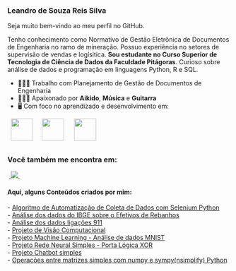 ### Leandro de Souza Reis Silva

Seja muito bem-vindo ao meu perfil no GitHub.

Tenho conhecimento como Normativo de Gestão Eletrônica de Documentos de Engenharia no ramo de mineração. Possuo experiência no setores de supervisão de vendas e logísitica. **Sou estudante no Curso Superior de Tecnologia de Ciência de Dados da Faculdade Pitágoras**. Curioso sobre análise de dados e programação em linguagens Python, R e SQL.

- 🧑🏾‍💼 Trabalho com Planejamento de Gestão de Documentos de Engenharia
- 🥋🎶🎸 Apaixonado por **Aikido**, **Música** e **Guitarra**
- 🖥️ Com foco no aprendizado e desenvolvimento em:
<div style="display: inline">
  &nbsp;&nbsp;<img width='50' height='50' src="https://cdn.jsdelivr.net/gh/devicons/devicon/icons/python/python-original.svg" />&nbsp;&nbsp;
  &nbsp;&nbsp;<img width='50' height='50' src="https://cdn.jsdelivr.net/gh/devicons/devicon/icons/r/r-original.svg" />&nbsp;&nbsp;&nbsp;
  &nbsp;&nbsp;<img width='50' height='50' src="https://cdn.jsdelivr.net/gh/devicons/devicon@latest/icons/sqldeveloper/sqldeveloper-original.svg" />
          
  </div> 

##

### Você também me encontra em:
&nbsp;<a href="https://www.linkedin.com/in/leandro-de-souza-reis-silva-0034b5265/">
  <img src="https://img.shields.io/badge/linkedin-%230077B5.svg?style=for-the-badge&logo=linkedin&logoColor=white">
</a>&nbsp;

#### Aqui, alguns Conteúdos criados por mim:
</a>
</a>
- <a href="https://github.com/leedtsci/leedtsci/blob/main/Automa%C3%A7%C3%A3oColetaDados.ipynb">
    Algoritmo de Automatização de Coleta de Dados com Selenium Python
  </a> <br>
  </a>
</a>
</a>
</a>
- <a href="https://github.com/leedtsci/leedtsci/blob/main/analise_bovinos.ipynb">
    Análise dos dados do IBGE sobre o Efetivos de Rebanhos
  </a> <br>
  </a>
</a>
</a>
- <a href="https://github.com/leedtsci/leedtsci/blob/main/Projeto_911.ipynb">
    Análise dos dados ligações 911
  </a> <br>
  </a>
  </a>
</a>
- <a href="https://github.com/leedtsci/leedtsci/blob/main/VisaoComputacional.ipynb">
    Projeto de Visão Computacional
  </a> <br>
  </a>
</a>
</a>
</a>
- <a href="https://github.com/leedtsci/leedtsci/blob/main/Portfolio_MachineLearning_I.ipynb">
    Projeto Machine Learning - Análise de dados MNIST
  </a> <br>
  </a>
</a>
- <a href="https://github.com/leedtsci/leedtsci/blob/main/PortfolioFundamentosIA.ipynb">
    Projeto Rede Neural Simples - Porta Lógica XOR
  </a> <br>
  </a>
- <a href="https://github.com/leedtsci/leedtsci/blob/main/Chatbot_portfolio.ipynb">
    Projeto Chatbot simples
  </a> <br>
</a>
- <a href="https://trinket.io/python3/21b4f7ff25">
    Operações entre matrizes simples com numpy e sympy(nsimplify) Python
  </a> <br>
